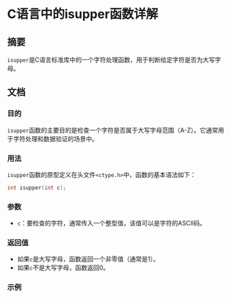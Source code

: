 <!--
Meta Description: # C语言中的isupper函数详解 ## 摘要 `isupper`是C语言标准库中的一个字符处理函数，用于判断给定字符是否为大写字母。 ## 文档 ### 目的 `isupper`函数的主要目的是检查一个字符是否属于大写字母范围（A-Z）。它通常用于字符处理和数据验证的场景中。 ### 用法 `i...
Meta Keywords: isupper, ctype, int, 是大写字母, 不是大写字母
-->

# C语言中的isupper函数详解

## 摘要
`isupper`是C语言标准库中的一个字符处理函数，用于判断给定字符是否为大写字母。

## 文档
### 目的
`isupper`函数的主要目的是检查一个字符是否属于大写字母范围（A-Z）。它通常用于字符处理和数据验证的场景中。

### 用法
`isupper`函数的原型定义在头文件`<ctype.h>`中，函数的基本语法如下：
```c
int isupper(int c);
```
### 参数
- `c`：要检查的字符，通常传入一个整型值，该值可以是字符的ASCII码。

### 返回值
- 如果`c`是大写字母，函数返回一个非零值（通常是1）。
- 如果`c`不是大写字母，函数返回0。

### 示例
以下是`isupper`函数的基本使用示例：

```c
#include <stdio.h>
#include <ctype.h>

int main() {
    char ch = 'A';
    
    if (isupper(ch)) {
        printf("%c 是大写字母。\n", ch);
    } else {
        printf("%c 不是大写字母。\n", ch);
    }

    return 0;
}
```

在这个示例中，程序会输出：
```
A 是大写字母。
```

## 说明
### 常见问题
1. **字符类型问题**：`isupper`函数接受整型参数，通常传入字符的ASCII值。如果传入其他类型的值，可能无法得到预期的结果。
2. **未定义行为**：如果传入的参数不是有效的字符（例如负数），函数的行为是未定义的，因此应避免这种情况。
3. **不适用于多字节字符**：`isupper`函数主要用于处理单字节字符，对于宽字符或多字节字符，应该使用`iswupper`函数。

### 注意事项
- 使用该函数前，请确保包含了`<ctype.h>`头文件。
- `isupper`函数的返回值是依赖于具体的实现，尽管在大多数情况下返回1表示真（true），返回0表示假（false）。

## 一句话总结
`isupper`是一个用于判断字符是否为大写字母的C语言标准库函数。